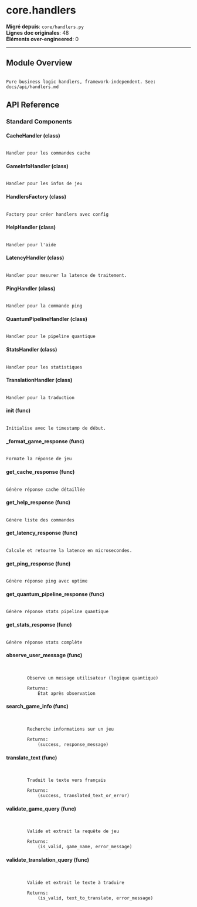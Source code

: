 # core.handlers

**Migré depuis**: `core/handlers.py`  
**Lignes doc originales**: 48  
**Éléments over-engineered**: 0  

---

## Module Overview

```text

Pure business logic handlers, framework-independent. See: docs/api/handlers.md

```

## API Reference

### Standard Components

#### CacheHandler (class)

```text

Handler pour les commandes cache

```

#### GameInfoHandler (class)

```text

Handler pour les infos de jeu

```

#### HandlersFactory (class)

```text

Factory pour créer handlers avec config

```

#### HelpHandler (class)

```text

Handler pour l'aide

```

#### LatencyHandler (class)

```text

Handler pour mesurer la latence de traitement.

```

#### PingHandler (class)

```text

Handler pour la commande ping

```

#### QuantumPipelineHandler (class)

```text

Handler pour le pipeline quantique

```

#### StatsHandler (class)

```text

Handler pour les statistiques

```

#### TranslationHandler (class)

```text

Handler pour la traduction

```

#### __init__ (func)

```text

Initialise avec le timestamp de début.

```

#### _format_game_response (func)

```text

Formate la réponse de jeu

```

#### get_cache_response (func)

```text

Génère réponse cache détaillée

```

#### get_help_response (func)

```text

Génère liste des commandes

```

#### get_latency_response (func)

```text

Calcule et retourne la latence en microsecondes.

```

#### get_ping_response (func)

```text

Génère réponse ping avec uptime

```

#### get_quantum_pipeline_response (func)

```text

Génère réponse stats pipeline quantique

```

#### get_stats_response (func)

```text

Génère réponse stats complète

```

#### observe_user_message (func)

```text


        Observe un message utilisateur (logique quantique)
        
        Returns:
            État après observation

```

#### search_game_info (func)

```text


        Recherche informations sur un jeu
        
        Returns:
            (success, response_message)

```

#### translate_text (func)

```text


        Traduit le texte vers français
        
        Returns:
            (success, translated_text_or_error)

```

#### validate_game_query (func)

```text


        Valide et extrait la requête de jeu
        
        Returns:
            (is_valid, game_name, error_message)

```

#### validate_translation_query (func)

```text


        Valide et extrait le texte à traduire
        
        Returns:
            (is_valid, text_to_translate, error_message)

```
